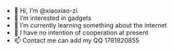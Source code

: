 - 👋 Hi, I’m @xiaoxiao-zi
- 👀 I’m interested in gadgets
- 🌱 I’m currently learning something about the internet
- 💞️ I have no intention of cooperation at present
- 📫 Contact me can add my QQ 1781820855

<!---
xiaoxiao-zi/xiaoxiao-zi is a ✨ special ✨ repository because its `README.md` (this file) appears on your GitHub profile.
You can click the Preview link to take a look at your changes.
--->

